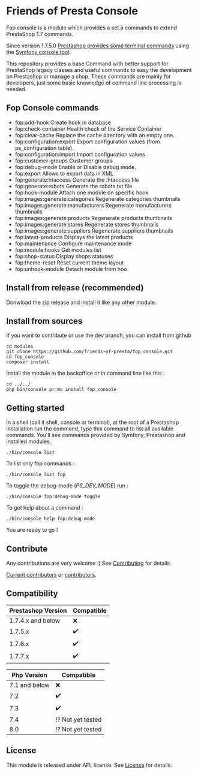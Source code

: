 # Friends of Presta Console

Fop console is a module which provides a set a commands to extend PrestaShop 1.7 commands.

Since version 1.7.5.0 [Prestashop provides some terminal commands](https://devdocs.prestashop.com/1.7/modules/concepts/commands/) using the [Symfony console tool](https://symfony.com/doc/3.4/console.html).

This repository provides a base Command with better support for PrestaShop legacy classes and useful commands to easy the development on Prestashop or manage a shop.
These commands are mainly for developers, just some basic knowledge of command line processing is needed.

## Fop Console commands

* fop:add-hook                                 Create hook in database
* fop:check-container                          Health check of the Service Container
* fop:clear-cache                              Replace the cache directory with an empty one.
* fop:configuration:export                     Export configuration values (from ps_configuration table).
* fop:configuration:import                     Import configuration values
* fop:customer-groups                          Customer groups
* fop:debug-mode                               Enable or Disable debug mode.
* fop:export                                   Allows to export data in XML
* fop:generate:htaccess                        Generate the .htaccess file
* fop:generate:robots                          Generate the robots.txt file
* fop:hook-module                              Attach one module on specific hook
* fop:images:generate:categories               Regenerate categories thumbnails
* fop:images:generate:manufacturers            Regenerate manufacturers thumbnails
* fop:images:generate:products                 Regenerate products thumbnails
* fop:images:generate:stores                   Regenerate stores thumbnails
* fop:images:generate:suppliers                Regenerate suppliers thumbnails
* fop:latest-products                          Displays the latest products
* fop:maintenance                              Configure maintenance mode
* fop:module:hooks                             Get modules list
* fop:shop-status                              Display shops statuses
* fop:theme-reset                              Reset current theme layout
* fop:unhook-module                            Detach module from hoo

## Install from release (recommended)

Donwload the zip release and install it like any other module.

## Install from sources

If you want to contribute or use the dev branch, you can install from github

```
cd modules 
git clone https://github.com/friends-of-presta/fop_console.git
cd fop_console
composer install
```
Install the module in the backoffice or in command line like this :
```
cd ../../
php bin/console pr:mo install fop_console
```

## Getting started

In a shell (call it shell, console or terminal), at the root of a Prestashop installation run the command, type this command to list all available commands.
You'll see commands provided by Symfony, Prestashop and installed modules.
```shell
./bin/console list
```

To list only fop commands :
```shell
./bin/console list fop
```

To toggle the debug-mode (_PS_DEV_MODE_) run :
```shell
./bin/console fop:debug-mode toggle
```

To get help about a command :
```shell
./bin/console help fop:debug-mode
```

You are ready to go !

## Contribute

Any contributions are very welcome :)
See [Contributing](/CONTRIBUTING.md) for details.

[Current contributors](https://github.com/friends-of-presta/fop_console/graphs/contributors) or [contributors](/CONTRIBUTORS.md).

## Compatibility

| Prestashop Version | Compatible |
| ------------------ | -----------|
| 1.7.4.x and below | :x: |
| 1.7.5.x | :heavy_check_mark: |
| 1.7.6.x | :heavy_check_mark: |
| 1.7.7.x | :heavy_check_mark: |

| Php Version | Compatible |
| ------ | -----------|
| 7.1 and below | :x: |
| 7.2 | :heavy_check_mark: |
| 7.3| :heavy_check_mark: |
| 7.4 | :interrobang: Not yet tested |
| 8.0 | :interrobang: Not yet tested |

## License

This module is released under AFL license.
See [License](/docs/licenses/LICENSE.txt) for details.
